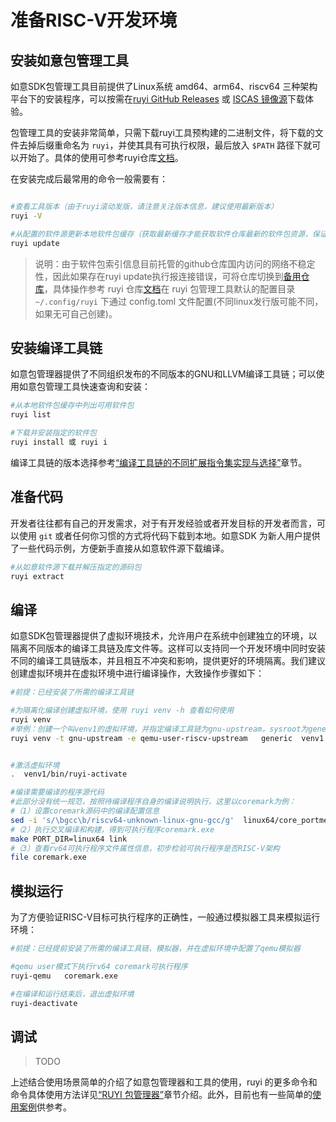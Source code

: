 # 准备RISC-V开发环境

## 安装如意包管理工具

如意SDK包管理工具目前提供了Linux系统 amd64、arm64、riscv64 三种架构平台下的安装程序，可以按需在[ruyi GitHub Releases](https://github.com/ruyisdk/ruyi/releases/) 或 [ISCAS 镜像源](https://mirror.iscas.ac.cn/ruyisdk/ruyi/releases/)下载体验。

包管理工具的安装非常简单，只需下载ruyi工具预构建的二进制文件，将下载的文件去掉后缀重命名为 `ruyi`，并使其具有可执行权限，最后放入 `$PATH` 路径下就可以开始了。具体的使用可参考ruyi仓库[文档](https://github.com/ruyisdk/ruyi)。

在安装完成后最常用的命令一般需要有：

```bash

#查看工具版本（由于ruyi滚动发版，请注意关注版本信息，建议使用最新版本）
ruyi -V

#从配置的软件源更新本地软件包缓存（获取最新缓存才能获取软件仓库最新的软件包资源，保证ruyi list 命令返回的数据最新）
ruyi update
```

> 说明：由于软件包索引信息目前托管的github仓库国内访问的网络不稳定性，因此如果存在ruyi update执行报连接错误，可将仓库切换到[备用仓库](https://mirror.iscas.ac.cn/git/ruyisdk/packages-index.git)，具体操作参考 ruyi 仓库[文档](https://github.com/ruyisdk/ruyi)在 ruyi 包管理工具默认的配置目录 `~/.config/ruyi` 下通过 config.toml 文件配置(不同linux发行版可能不同，如果无可自己创建)。

## 安装编译工具链

如意包管理器提供了不同组织发布的不同版本的GNU和LLVM编译工具链；可以使用如意包管理工具快速查询和安装：

```bash
#从本地软件包缓存中列出可用软件包
ruyi list

#下载并安装指定的软件包
ruyi install 或 ruyi i
```

编译工具链的版本选择参考[“编译工具链的不同扩展指令集实现与选择”](./typeselection/index)章节。

## 准备代码

开发者往往都有自己的开发需求，对于有开发经验或者开发目标的开发者而言，可以使用 `git` 或者任何你习惯的方式将代码下载到本地。如意SDK 为新人用户提供了一些代码示例，方便新手直接从如意软件源下载编译。

```bash
#从如意软件源下载并解压指定的源码包
ruyi extract
```

## 编译

如意SDK包管理器提供了虚拟环境技术，允许用户在系统中创建独立的环境，以隔离不同版本的编译工具链及库文件等。这样可以支持同一个开发环境中同时安装不同的编译工具链版本，并且相互不冲突和影响，提供更好的环境隔离。我们建议创建虚拟环境并在虚拟环境中进行编译操作，大致操作步骤如下：

```bash
#前提：已经安装了所需的编译工具链

#为隔离化编译创建虚拟环境，使用 ruyi venv -h 查看如何使用
ruyi venv
#举例：创建一个叫venv1的虚拟环境，并指定编译工具链为gnu-upstream，sysroot为generic类型，使用qemu-user-riscv-upstream模拟器
ruyi venv -t gnu-upstream -e qemu-user-riscv-upstream   generic  venv1


#激活虚拟环境
.  venv1/bin/ruyi-activate  

#编译需要编译的程序源代码
#此部分没有统一规范，按照待编译程序自身的编译说明执行，这里以coremark为例：
#（1）设置coremark源码中的编译配置信息
sed -i 's/\bgcc\b/riscv64-unknown-linux-gnu-gcc/g'  linux64/core_portme.mak
#（2）执行交叉编译和构建，得到可执行程序coremark.exe
make PORT_DIR=linux64 link
#（3）查看rv64可执行程序文件属性信息，初步检验可执行程序是否RISC-V架构
file coremark.exe

```

## 模拟运行

为了方便验证RISC-V目标可执行程序的正确性，一般通过模拟器工具来模拟运行环境：

```bash
#前提：已经提前安装了所需的编译工具链、模拟器，并在虚拟环境中配置了qemu模拟器

#qemu user模式下执行rv64 coremark可执行程序
ruyi-qemu   coremark.exe

#在编译和运行结束后，退出虚拟环境
ruyi-deactivate

```

## 调试

> TODO

上述结合使用场景简单的介绍了如意包管理器和工具的使用，ruyi 的更多命令和命令具体使用方法详见[“RUYI 包管理器”](../ruyi/index)章节介绍。此外，目前也有一些简单的[使用案例](../usecase/index)供参考。
